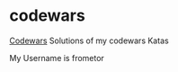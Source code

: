 # codewars
[Codewars](http://www.codewars.com)
Solutions of my codewars Katas

My Username is frometor
